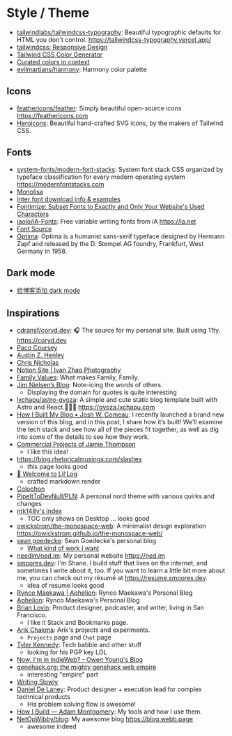# Style / Theme

- [tailwindlabs/tailwindcss-typography](https://github.com/tailwindlabs/tailwindcss-typography): Beautiful typographic defaults for HTML you don't control. <https://tailwindcss-typography.vercel.app/>
- [tailwindcss: Responsive Design](https://tailwindcss.com/docs/responsive-design)
- [Tailwind CSS Color Generator](https://uicolors.app/create)
- [Curated colors in context](https://www.happyhues.co/palettes/12)
- [evilmartians/harmony](https://github.com/evilmartians/harmony): Harmony color palette

## Icons

- [feathericons/feather](https://github.com/feathericons/feather): Simply beautiful open-source icons <https://feathericons.com>
- [Heroicons](https://heroicons.com/): Beautiful hand-crafted SVG icons, by the makers of Tailwind CSS.

## Fonts

- [system-fonts/modern-font-stacks](https://github.com/system-fonts/modern-font-stacks): System font stack CSS organized by typeface classification for every modern operating system <https://modernfontstacks.com>
- [Monolisa](https://www.monolisa.dev/)
- [Inter font download info & examples](https://onepagelove.com/typeface/inter)
- [Fontimize: Subset Fonts to Exactly and Only Your Website's Used Characters](https://daveon.design/introducing-fontimize-subset-fonts-to-exactly-and-only-your-websites-used-characters.html)
- [iaolo/iA-Fonts](https://github.com/iaolo/iA-Fonts): Free variable writing fonts from iA <https://ia.net>
- [Font Source](https://fontsource.org/)
- [Optima](https://en.wikipedia.org/wiki/Optima): Optima is a humanist sans-serif typeface designed by Hermann Zapf and released by the D. Stempel AG foundry, Frankfurt, West Germany in 1958.

## Dark mode

- [给博客添加 dark mode](https://taxodium.ink/setup-blog-color-scheme.html)

## Inspirations

- [cdransf/coryd.dev](https://github.com/cdransf/coryd.dev): 🎧 The source for my personal site. Built using 11ty. <https://coryd.dev>
- [Paco Coursey](https://paco.me/)
- [Austin Z. Henley](https://austinhenley.com/publications.html)
- [Chris Nicholas](https://chrisnicholas.dev/)
- [Notion Site | Ivan Zhao Photography](https://www.ivanzhaophotos.com)
- [Family Values](https://benji.org/family-values): What makes Family, Family.
- [Jim Nielsen’s Blog](https://notes.jim-nielsen.com/): Note-icing the words of others.
  - Displaying the domain for quotes is quite interesting
- [lxchapu/astro-gyoza](https://github.com/lxchapu/astro-gyoza): A simple and cute static blog template built with Astro and React.🥟🥟🥟 <https://gyoza.lxchapu.com>
- [How I Built My Blog • Josh W. Comeau](https://www.joshwcomeau.com/blog/how-i-built-my-blog-v2/): I recently launched a brand new version of this blog, and in this post, I share how it’s built! We’ll examine the tech stack and see how all of the pieces fit together, as well as dig into some of the details to see how they work.
- [Commercial Projects of Jamie Thompson](https://bishabosha.github.io/projects/)
  - I like this idea!
- https://blog.rhetoricalmusings.com/slashes
  - this page looks good
- [👋 Welcome to Lil’Log](https://lilianweng.github.io/posts/2024-11-28-reward-hacking/)
  - crafted markdown render
- [Colophon](https://switowski.com/colophon/)
- [PipeItToDevNull/PLN](https://github.com/PipeItToDevNull/PLN): A personal nord theme with various quirks and changes
- [ntk148v's index](https://ntk148v.github.io/posts/)
  - TOC only shows on Desktop ... looks good
- [owickstrom/the-monospace-web](https://github.com/owickstrom/the-monospace-web): A minimalist design exploration <https://owickstrom.github.io/the-monospace-web/>
- [sean goedecke](https://www.seangoedecke.com/): Sean Goedecke's personal blog
  - [What kind of work I want](https://www.seangoedecke.com/my-engineering-values/)
- [needim/ned.im](https://github.com/needim/ned.im): My personal website <https://ned.im>
- [smoores.dev](https://smoores.dev/): I'm Shane. I build stuff that lives on the internet, and sometimes I write about it, too. If you want to learn a little bit more about me, you can check out my résumé at https://resume.smoores.dev.
  - idea of resume looks good
- [Rynco Maekawa | Aphelion](https://rynco.me/about): Rynco Maekawa's Personal Blog
- [Aphelion](https://rynco.me/): Rynco Maekawa's Personal Blog
- [Brian Lovin](https://brianlovin.com/): Product designer, podcaster, and writer, living in San Francisco.
  - I like it Stack and Bookmarks page.
- [Arik Chakma](https://arikko.dev/projects): Arik's projects and experiments.
  - `Projects` page and `Chat` page
- [Tyler Kennedy](https://tkte.ch/): Tech babble and other stuff
  - looking for his PGP key LOL
- [Now, I'm in IndieWeb? - Owen Young's Blog](https://www.owenyoung.com/en/blog/indieweb/)
- [genehack.org: the mighty genehack web empire](https://genehack.org/#empire)
  - interesting "empire" part
- [Writing Slowly](https://writingslowly.com)
- [Daniel De Laney](https://danieldelaney.net/): Product designer + execution lead for complex technical products
  - His problem solving flow is awesome!
- [How I Build — Adam Montgomery](https://montasaurus.com/posts/how-i-build): My tools and how I use them.
- [NetOpWibby/blog](https://github.com/NetOpWibby/blog): My awesome blog <https://blog.webb.page>
  - awesome indeed
